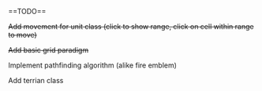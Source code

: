 
==TODO==

~~Add movement for unit class (click to show range, click on cell within range to move)~~

~~Add basic grid paradigm~~

Implement pathfinding algorithm (alike fire emblem)

Add terrian class



